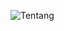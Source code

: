 ![Tentang](https://ren.my.id/files/about.svg)

<!---
ren-id/ren-id is a ✨ special ✨ repository because its `README.md` (this file) appears on your GitHub profile.
You can click the Preview link to take a look at your changes.
--->
